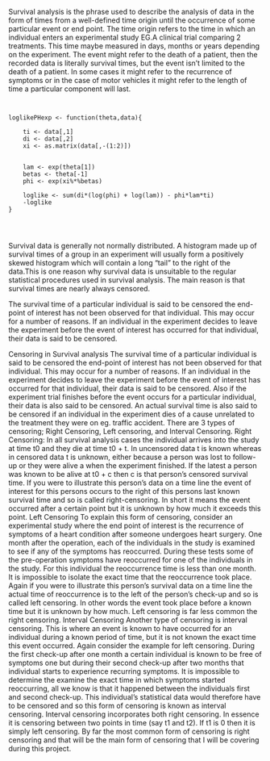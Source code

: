 Survival analysis is the phrase used to describe the analysis of data in the form of times from a well-defined time origin until the 
occurrence of some particular event or end point. The time origin refers to the time in which an individual enters an experimental 
study EG.A clinical trial comparing 2 treatments. This time maybe measured in days, months or years depending on the experiment. 
The event might refer to the death of a patient, then the recorded data is literally survival times, 
but the event isn’t limited to the death of a patient. In some cases it might refer to the recurrence of symptoms or in
the case of motor vehicles it might refer to the length of time a particular component will last. 

<pre><code>
 
loglikePHexp <- function(theta,data){

    ti <- data[,1]
    di <- data[,2]
    xi <- as.matrix(data[,-(1:2)])


    lam <- exp(theta[1])
    betas <- theta[-1]
    phi <- exp(xi%*%betas)

    loglike <- sum(di*(log(phi) + log(lam)) - phi*lam*ti)
    -loglike
}

 

</code></pre>




Survival data is generally not normally distributed. A histogram made up of survival times of a group in an experiment
will usually form a positively skewed histogram which will contain a long “tail” to the right of the data.This is one 
reason why survival data is unsuitable to the regular statistical procedures used in survival analysis. The main reason
is that survival times are nearly always censored.

The survival time of a particular individual is said to be censored the end-point of interest has not been observed for
that individual. This may occur for a number of reasons. If an individual in the experiment decides to leave the experiment
before the event of interest has occurred for that individual, their data is said to be censored.  
 
Censoring in Survival analysis
The survival time of a particular individual is said to be censored the end-point of interest has not been observed for that individual. This may occur for a number of reasons. If an individual in the experiment decides to leave the experiment before the event of interest has occurred for that individual, their data is said to be censored. Also if the experiment trial finishes before the event occurs for a particular individual, their data is also said to be censored. An actual survival time is also said to be censored if an individual in the experiment dies of a cause unrelated to the treatment they were on eg. traffic accident.
There are 3 types of censoring; Right Censoring, Left censoring, and Interval Censoring.
Right Censoring:
In all survival analysis cases the individual arrives into the study at time t0 and they die at time t0 + t. In uncensored data t is known whereas in censored data t is unknown, either because a person was lost to follow-up or they were alive a when the experiment finished. If the latest a person was known to be alive at t0 + c then c is that person’s censored survival time.  If you were to illustrate this person’s data on a time line the event of interest for this persons occurs to the right of this persons last known survival time and so is called right-censoring. In short it means the event occurred after a certain point but it is unknown by how much it exceeds this point.
Left Censoring
To explain this form of censoring, consider an experimental study where the end point of interest is the recurrence of symptoms of a heart condition after someone undergoes heart surgery. One month after the operation, each of the individuals in the study is examined to see if any of the symptoms has reoccurred. During these tests some of the pre-operation symptoms have reoccurred for one of the individuals in the study. For this individual the reoccurrence time is less than one month. It is impossible to isolate the exact time that the reoccurrence took place. Again if you were to illustrate this person’s survival data on a time line the actual time of reoccurrence is to the left  of the person’s check-up and so is called left censoring.  In other words the event took place before a known time but it is unknown by how much.  Left censoring is far less common the right censoring.
Interval Censoring
Another type of censoring is interval censoring. This is where an event is known to have occurred for an individual during a known period of time, but it is not known the exact time this event occurred. Again consider the example for left censoring. During the first check-up after one month a certain individual is known to be free of symptoms one but during their second check-up after two months that individual starts to experience recurring symptoms. It is impossible to determine the examine the exact time in which symptoms started reoccurring, all we know is that it happened between the individuals first and second check-up. This individual’s statistical data would therefore have to be censored and so this form of censoring is known as interval censoring.  Interval censoring incorporates both right censoring. In essence it is censoring between two points in time (say t1 and t2). If t1 is 0 then it is simply left censoring.
By far the most common form of censoring is right censoring and that will be the main form of censoring that I will be covering during this project.

  
   
       
   
  
